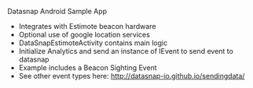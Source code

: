 Datasnap Android Sample App
* Integrates with Estimote beacon hardware
* Optional use of google location services
* DataSnapEstimoteActivity contains main logic
* Initialize Analytics and send an instance of IEvent to send event to datasnap
* Example includes a Beacon Sighting Event
* See other event types here: http://datasnap-io.github.io/sendingdata/
